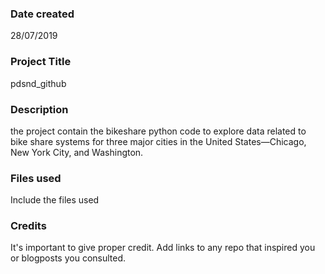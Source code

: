 ### Date created
28/07/2019

### Project Title
pdsnd_github

### Description
the project contain the bikeshare python code to explore data related to bike share systems for three major cities in the United States—Chicago, New York City, and Washington. 

### Files used
Include the files used

### Credits
It's important to give proper credit. Add links to any repo that inspired you or blogposts you consulted.
